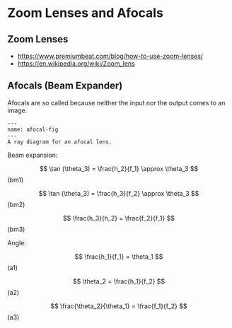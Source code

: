 # Zoom Lenses and Afocals

## Zoom Lenses

* https://www.premiumbeat.com/blog/how-to-use-zoom-lenses/
* https://en.wikipedia.org/wiki/Zoom_lens

## Afocals (Beam Expander)

Afocals are so called because neither the input nor the output comes to an
image.

```{figure} ../../images/part1/afocal.png
---
name: afocal-fig
---
A ray diagram for an afocal lens.
```

Beam expansion:

$$
    \tan (\theta_3) = \frac{h_2}{f_1} \approx \theta_3
$$ (bm1)

$$
    \tan (\theta_3) = \frac{h_3}{f_2} \approx \theta_3
$$ (bm2)

$$
    \frac{h_3}{h_2} = \frac{f_2}{f_1}
$$ (bm3)

Angle:

$$
    \frac{h_1}{f_1} = \theta_1
$$ (a1)

$$
    \theta_2 = \frac{h_1}{f_2}
$$ (a2)

$$
    \frac{\theta_2}{\theta_1} = \frac{f_1}{f_2}
$$ (a3)
